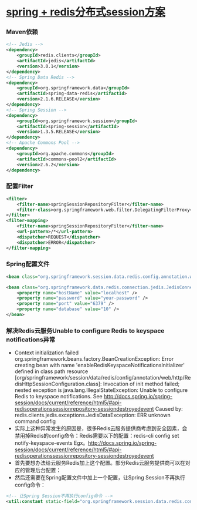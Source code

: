 # [spring + redis分布式session方案](https://www.cnblogs.com/williamjie/p/9155748.html)
### Maven依赖
~~~ xml
<!-- Jedis -->
<dependency>
    <groupId>redis.clients</groupId>
    <artifactId>jedis</artifactId>
    <version>3.0.1</version>
</dependency>
<!-- Spring Data Redis -->
<dependency>
    <groupId>org.springframework.data</groupId>
    <artifactId>spring-data-redis</artifactId>
    <version>2.1.6.RELEASE</version>
</dependency>
<!-- Spring Session -->
<dependency>
    <groupId>org.springframework.session</groupId>
    <artifactId>spring-session</artifactId>
    <version>1.3.5.RELEASE</version>
</dependency>
<!-- Apache Commons Pool -->
<dependency>
    <groupId>org.apache.commons</groupId>
    <artifactId>commons-pool2</artifactId>
    <version>2.6.2</version>
</dependency>
~~~
### 配置Filter
~~~ xml
<filter>
    <filter-name>springSessionRepositoryFilter</filter-name>
    <filter-class>org.springframework.web.filter.DelegatingFilterProxy</filter-class>
</filter>
<filter-mapping>
    <filter-name>springSessionRepositoryFilter</filter-name>
    <url-pattern>/*</url-pattern>
    <dispatcher>REQUEST</dispatcher>
    <dispatcher>ERROR</dispatcher>
</filter-mapping>
~~~
### Spring配置文件
~~~ xml
<bean class="org.springframework.session.data.redis.config.annotation.web.http.RedisHttpSessionConfiguration"/>

<bean class="org.springframework.data.redis.connection.jedis.JedisConnectionFactory">
    <property name="hostName" value="localhost" />
    <property name="password" value="your-password" />
    <property name="port" value="6379" />
    <property name="database" value="10" />
</bean>
~~~
### 解决Redis云服务Unable to configure Redis to keyspace notifications异常
- Context initialization failed org.springframework.beans.factory.BeanCreationException: Error creating bean with name 'enableRedisKeyspaceNotificationsInitializer' defined in class path resource [org/springframework/session/data/redis/config/annotation/web/http/RedisHttpSessionConfiguration.class]:
Invocation of init method failed; nested exception is java.lang.IllegalStateException: Unable to configure Redis to keyspace notifications.
See http://docs.spring.io/spring-session/docs/current/reference/html5/#api-redisoperationssessionrepository-sessiondestroyedevent
Caused by: redis.clients.jedis.exceptions.JedisDataException: ERR unknown command config
- 实际上这种异常发生的原因是，很多Redis云服务提供商考虑到安全因素，会禁用掉Redis的config命令：Redis需要以下的配置：redis-cli config set notify-keyspace-events Egx。http://docs.spring.io/spring-session/docs/current/reference/html5/#api-redisoperationssessionrepository-sessiondestroyedevent
- 首先要想办法给云服务Redis加上这个配置。部分Redis云服务提供商可以在对应的管理后台配置：
- 然后还需要在Spring配置文件中加上一个配置，让Spring Session不再执行config命令：
~~~ xml
<!-- 让Spring Session不再执行config命令 -->
<util:constant static-field="org.springframework.session.data.redis.config.ConfigureRedisAction.NO_OP"/>
~~~
